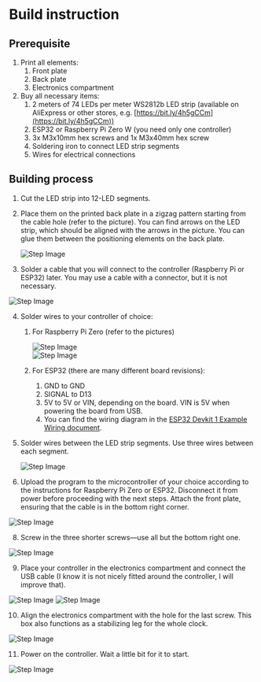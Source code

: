 # Build instruction

## Prerequisite

1. Print all elements:
   1. Front plate
   2. Back plate
   3. Electronics compartment
2. Buy all necessary items:
   1. 2 meters of 74 LEDs per meter WS2812b LED strip (available on AliExpress or other stores, e.g. [https://bit.ly/4h5gCCm](https://bit.ly/4h5gCCm))
   2. ESP32 or Raspberry Pi Zero W (you need only one controller)
   3. 3x M3x10mm hex screws and 1x M3x40mm hex screw
   4. Soldering iron to connect LED strip segments
   5. Wires for electrical connections

## Building process

1. Cut the LED strip into 12-LED segments.
2. Place them on the printed back plate in a zigzag pattern starting from the cable hole (refer to the picture).
   You can find arrows on the LED strip, which should be aligned with the arrows in the picture. You can glue them between the positioning elements on the back plate.

   ![Step Image](assets/led_directions.jpeg)

3. Solder a cable that you will connect to the controller (Raspberry Pi or ESP32) later. You may use a cable with a connector, but it is not necessary.

![Step Image](assets/led_wiring1.png)

4. Solder wires to your controller of choice:
   1. For Raspberry Pi Zero (refer to the pictures)
   
      ![Step Image](assets/rpi_wiring_diagram.jpeg)   
      ![Step Image](assets/rpi_wiring.jpg)

   2. For ESP32 (there are many different board revisions):
      1. GND to GND
      2. SIGNAL to D13
      3. 5V to 5V or VIN, depending on the board. VIN is 5V when powering the board from USB.
      4. You can find the wiring diagram in the [ESP32 Devkit 1 Example Wiring document](esp32_devkit1_exmple_wiring.md).
      
5. Solder wires between the LED strip segments. Use three wires between each segment.

      ![Step Image](assets/wires_soldered.jpeg)

6. Upload the program to the microcontroller of your choice according to the instructions for Raspberry Pi Zero or ESP32. Disconnect it from power before proceeding with the next steps. Attach the front plate, ensuring that the cable is in the bottom right corner.
   
![Step Image](assets/cable_position.jpeg)

8. Screw in the three shorter screws—use all but the bottom right one.

![Step Image](assets/3%20screws%20position.jpeg)

9. Place your controller in the electronics compartment and connect the USB cable (I know it is not nicely fitted around the controller, I will improve that).

![Step Image](assets/cable_and_raspberry_pi.jpeg)
![Step Image](assets/controller_in_electronic_box.jpeg)

10. Align the electronics compartment with the hole for the last screw. This box also functions as a stabilizing leg for the whole clock.

![Step Image](assets/electronic_box_position.jpeg)

11. Power on the controller. Wait a little bit for it to start.

![Step Image](assets/finished.jpeg)
